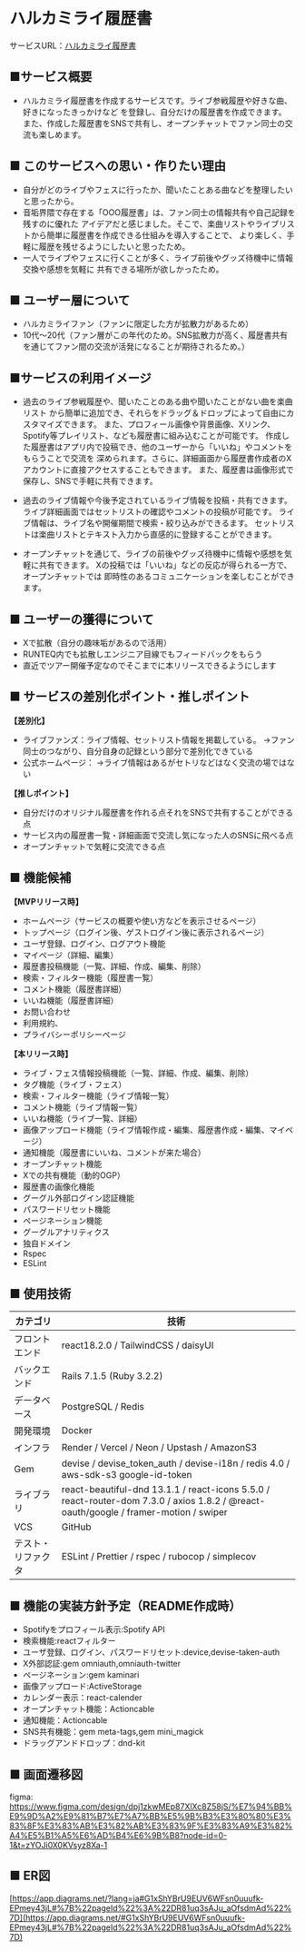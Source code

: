 # ハルカミライ履歴書
サービスURL：[ハルカミライ履歴書](https://www.harukamirai-resume.com/)

## ■サービス概要
- ハルカミライ履歴書を作成するサービスです。ライブ参戦履歴や好きな曲、好きになったきっかけなど
を登録し、自分だけの履歴書を作成できます。
また、作成した履歴書をSNSで共有し、オープンチャットでファン同士の交流も楽しめます。

## ■ このサービスへの思い・作りたい理由

- 自分がどのライブやフェスに行ったか、聞いたことある曲などを整理したいと思ったから。
- 音垢界隈で存在する「OOO履歴書」は、ファン同士の情報共有や自己記録を残すのに優れた
アイデアだと感じました。そこで、楽曲リストやライブリストから簡単に履歴書を作成できる仕組みを導入することで、
より楽しく、手軽に履歴を残せるようにしたいと思ったため。
- 一人でライブやフェスに行くことが多く、ライブ前後やグッズ待機中に情報交換や感想を気軽に
共有できる場所が欲しかったため。

## ■ ユーザー層について

- ハルカミライファン（ファンに限定した方が拡散力があるため）
- 10代～20代（ファン層がこの年代のため。SNS拡散力が高く、履歴書共有を通じてファン間の交流が活発になることが期待されるため。）

## ■サービスの利用イメージ
- 過去のライブ参戦履歴や、聞いたことのある曲や聞いたことがない曲を楽曲リスト
から簡単に追加でき、それらをドラッグ＆ドロップによって自由にカスタマイズできます。
また、プロフィール画像や背景画像、Xリンク、Spotify等プレイリスト、なども履歴書に組み込むことが可能です。
作成した履歴書はアプリ内で投稿でき、他のユーザーから「いいね」やコメントをもらうことで交流を
深められます。さらに、詳細画面から履歴書作成者のXアカウントに直接アクセスすることもできます。
また、履歴書は画像形式で保存し、SNSで手軽に共有できます。

- 過去のライブ情報や今後予定されているライブ情報を投稿・共有できます。
ライブ詳細画面ではセットリストの確認やコメントの投稿が可能です。
ライブ情報は、ライブ名や開催期間で検索・絞り込みができるます。
セットリストは楽曲リストとテキスト入力から直感的に登録することができます。

- オープンチャットを通じて、ライブの前後やグッズ待機中に情報や感想を気軽に共有できます。
Xの投稿では「いいね」などの反応が得られる一方で、オープンチャットでは
即時性のあるコミュニケーションを楽しむことができます。


## ■ ユーザーの獲得について

- Xで拡散（自分の趣味垢があるので活用）
- RUNTEQ内でも拡散しエンジニア目線でもフィードバックをもらう
- 直近でツアー開催予定なのでそこまでに本リリースできるようにします

## ■ サービスの差別化ポイント・推しポイント

**【差別化】**
- ライブファンズ：ライブ情報、セットリスト情報を掲載している。
→ファン同士のつながり、自分自身の記録という部分で差別化できている
- 公式ホームページ：
→ライブ情報はあるがセトリなどはなく交流の場ではない

**【推しポイント】**
- 自分だけのオリジナル履歴書を作れる点それをSNSで共有することができる点
- サービス内の履歴書一覧・詳細画面で交流し気になった人のSNSに飛べる点
- オープンチャットで気軽に交流できる点

## ■ 機能候補
**【MVPリリース時】**
- ホームページ（サービスの概要や使い方などを表示させるページ）
- トップページ（ログイン後、ゲストログイン後に表示されるページ）
- ユーザ登録、ログイン、ログアウト機能
- マイページ（詳細、編集）
- 履歴書投稿機能（一覧、詳細、作成、編集、削除）
- 検索・フィルター機能（履歴書一覧）
- コメント機能（履歴書詳細）
- いいね機能（履歴書詳細）
- お問い合わせ
- 利用規約、
- プライバシーポリシーページ

**【本リリース時】**
- ライブ・フェス情報投稿機能（一覧、詳細、作成、編集、削除）
- タグ機能（ライブ・フェス）
- 検索・フィルター機能（ライブ情報一覧）
- コメント機能（ライブ情報一覧）
- いいね機能（ライブ一覧、詳細）
- 画像アップロード機能（ライブ情報作成・編集、履歴書作成・編集、マイページ）
- 通知機能（履歴書にいいね、コメントが来た場合）
- オープンチャット機能
- Xでの共有機能（動的OGP）
- 履歴書の画像化機能
- グーグル外部ログイン認証機能
- パスワードリセット機能
- ページネーション機能
- グーグルアナリティクス
- 独自ドメイン
- Rspec
- ESLint

## ■ 使用技術
| **カテゴリ** | **技術** |
| --- | --- |
| フロントエンド | react18.2.0 / TailwindCSS / daisyUI  |
| バックエンド | Rails 7.1.5 (Ruby 3.2.2) |
| データベース | PostgreSQL / Redis |
| 開発環境 | Docker |
| インフラ | Render / Vercel / Neon / Upstash / AmazonS3 |
| Gem | devise / devise_token_auth / devise-i18n / redis 4.0 / aws-sdk-s3 google-id-token |
| ライブラリ | react-beautiful-dnd 13.1.1 / react-icons 5.5.0 / react-router-dom 7.3.0 / axios 1.8.2 / @react-oauth/google / framer-motion / swiper |
| VCS | GitHub |
| テスト・リファクタ | ESLint / Prettier / rspec / rubocop / simplecov |


## ■ 機能の実装方針予定（README作成時）
- Spotifyをプロフィール表示:Spotify API
- 検索機能:reactフィルター
- ユーザ登録、ログイン、パスワードリセット:device,devise-taken-auth
- X外部認証:gem omniauth,omniauth-twitter
- ページネーション:gem kaminari
- 画像アップロード:ActiveStorage
- カレンダー表示：react-calender
- オープンチャット機能：Actioncable
- 通知機能：Actioncable
- SNS共有機能：gem meta-tags,gem mini_magick
- ドラッグアンドドロップ：dnd-kit

## ■ 画面遷移図
figma: https://www.figma.com/design/dpj1zkwMEp87XlXc8Z58jS/%E7%94%BB%E9%9D%A2%E9%81%B7%E7%A7%BB%E5%9B%B3%E3%80%80%E3%83%8F%E3%83%AB%E3%82%AB%E3%83%9F%E3%83%A9%E3%82%A4%E5%B1%A5%E6%AD%B4%E6%9B%B8?node-id=0-1&t=zYOJi0X0KVsyz8Xa-1

## ■ ER図
[https://app.diagrams.net/?lang=ja#G1xShYBrU9EUV6WFsn0uuufk-EPmey43jL#%7B%22pageId%22%3A%22DR81uq3sAJu_aOfsdmAd%22%7D](https://app.diagrams.net/#G1xShYBrU9EUV6WFsn0uuufk-EPmey43jL#%7B%22pageId%22%3A%22DR81uq3sAJu_aOfsdmAd%22%7D)

